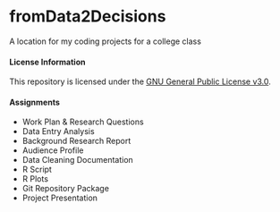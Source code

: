 # fromData2Decisions
A location for my coding projects for a college class

#### License Information
This repository is licensed under the [GNU General Public License v3.0](https://github.com/dkrupp24/fromData2Decisions/blob/master/LICENSE).

#### Assignments
* Work Plan & Research Questions
* Data Entry Analysis
* Background Research Report
* Audience Profile
* Data Cleaning Documentation
* R Script
* R Plots
* Git Repository Package
* Project Presentation
